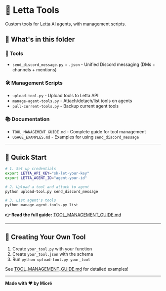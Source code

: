 # 🔧 Letta Tools

Custom tools for Letta AI agents, with management scripts.

## 📁 What's in this folder

### 🤖 Tools
- `send_discord_message.py` + `.json` - Unified Discord messaging (DMs + channels + mentions)

### 🛠️ Management Scripts
- `upload-tool.py` - Upload tools to Letta API
- `manage-agent-tools.py` - Attach/detach/list tools on agents  
- `pull-current-tools.py` - Backup current agent tools

### 📚 Documentation
- `TOOL_MANAGEMENT_GUIDE.md` - Complete guide for tool management
- `USAGE_EXAMPLES.md` - Examples for using `send_discord_message`

---

## 🚀 Quick Start

```bash
# 1. Set up credentials
export LETTA_API_KEY="sk-let-your-key"
export LETTA_AGENT_ID="agent-your-id"

# 2. Upload a tool and attach to agent
python upload-tool.py send_discord_message

# 3. List agent's tools
python manage-agent-tools.py list
```

**👉 Read the full guide:** [TOOL_MANAGEMENT_GUIDE.md](./TOOL_MANAGEMENT_GUIDE.md)

---

## 📝 Creating Your Own Tool

1. Create `your_tool.py` with your function
2. Create `your_tool.json` with the schema
3. Run `python upload-tool.py your_tool`

See [TOOL_MANAGEMENT_GUIDE.md](./TOOL_MANAGEMENT_GUIDE.md) for detailed examples!

---

**Made with ❤️ by Mioré**
